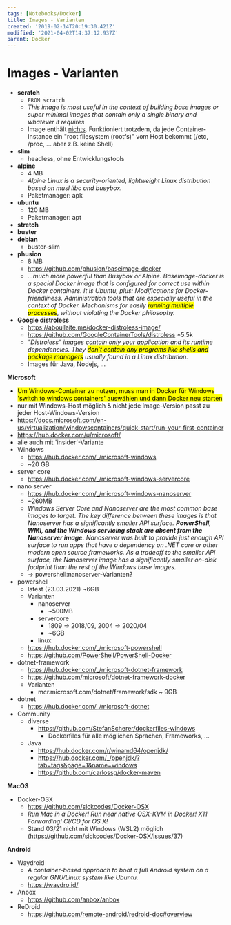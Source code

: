```yaml
---
tags: [Notebooks/Docker]
title: Images - Varianten
created: '2019-02-14T20:19:30.421Z'
modified: '2021-04-02T14:37:12.937Z'
parent: Docker
---
```


# Images - Varianten
- **scratch**
  - ```FROM scratch```
  - *This image is most useful in the context of building base images or super minimal images that contain only a single binary and whatever it requires*
  - Image enthält <u>nichts</u>. Funktioniert trotzdem, da jede Container-Instance ein "root filesystem (rootfs)" vom Host bekommt (/etc, /proc, ... aber z.B. keine Shell)
- **slim**
  - headless, ohne Entwicklungstools
- **alpine**
  - 4 MB
  - *Alpine Linux is a security-oriented, lightweight Linux distribution based on musl libc and busybox.*
  - Paketmanager: apk
- **ubuntu**
  - 120 MB
  - Paketmanager: apt
- **stretch**
- **buster**
- **debian**  
  - buster-slim
- **phusion**
  - 8 MB
  - https://github.com/phusion/baseimage-docker 
  - *...much more powerful than Busybox or Alpine. Baseimage-docker is a special Docker image that is configured for correct use within Docker containers. It is Ubuntu, plus: Modifications for Docker-friendliness. Administration tools that are especially useful in the context of Docker. Mechanisms for easily <mark>running multiple processes</mark>, without violating the Docker philosophy.*
- **Google distroless**
  - https://aboullaite.me/docker-distroless-image/
  - https://github.com/GoogleContainerTools/distroless *5.5k
  - *"Distroless" images contain only your application and its runtime dependencies. They <mark>don’t contain any programs like shells and package managers</mark> usually found in a Linux distribution.*
  - Images für Java, Nodejs, ...

**Microsoft**
- <mark>Um Windows-Container zu nutzen, muss man in Docker für Windows 'switch to windows containers' auswählen und dann Docker neu starten</mark>
- nur mit Windows-Host möglich & nicht jede Image-Version passt zu jeder Host-Windows-Version
- https://docs.microsoft.com/en-us/virtualization/windowscontainers/quick-start/run-your-first-container
- https://hub.docker.com/u/microsoft/
- alle auch mit 'insider'-Variante
- Windows
  - https://hub.docker.com/_/microsoft-windows
  - ~20 GB
- server core
  - https://hub.docker.com/_/microsoft-windows-servercore
- nano server
  - https://hub.docker.com/_/microsoft-windows-nanoserver
  - ~260MB
  - *Windows Server Core and Nanoserver are the most common base images to target. The key difference between these images is that Nanoserver has a significantly smaller API surface. **PowerShell, WMI, and the Windows servicing stack are absent from the Nanoserver image.** Nanoserver was built to provide just enough API surface to run apps that have a dependency on .NET core or other modern open source frameworks. As a tradeoff to the smaller APi surface, the Nanoserver image has a significantly smaller on-disk footprint than the rest of the Windows base images.*
  - → powershell:nanoserver-Varianten?
- powershell
  - latest (23.03.2021) ~6GB
  - Varianten
    - nanoserver
      - ~500MB
    - servercore
      - 1809 → 2018/09, 2004 → 2020/04
      - ~6GB
    - linux
  - https://hub.docker.com/_/microsoft-powershell
  - https://github.com/PowerShell/PowerShell-Docker
- dotnet-framework
  - https://hub.docker.com/_/microsoft-dotnet-framework
  - https://github.com/microsoft/dotnet-framework-docker
  - Varianten
    - mcr.microsoft.com/dotnet/framework/sdk
      ~ 9GB
- dotnet
  - https://hub.docker.com/_/microsoft-dotnet
- Community
  - diverse
    - https://github.com/StefanScherer/dockerfiles-windows
      - Dockerfiles für alle möglichen Sprachen, Frameworks, ...
  - Java
    - https://hub.docker.com/r/winamd64/openjdk/
    - https://hub.docker.com/_/openjdk/?tab=tags&page=1&name=windows
    - https://github.com/carlossg/docker-maven

**MacOS**
- Docker-OSX
  - https://github.com/sickcodes/Docker-OSX
  - *Run Mac in a Docker! Run near native OSX-KVM in Docker! X11 Forwarding! CI/CD for OS X!*
  - Stand 03/21 nicht mit Windows (WSL2) möglich (https://github.com/sickcodes/Docker-OSX/issues/37)

**Android**
- Waydroid
  - *A container-based approach to boot a full Android system on a regular GNU/Linux system like Ubuntu.*
  - <https://waydro.id/>
- Anbox
  - <https://github.com/anbox/anbox>
- ReDroid
  - <https://github.com/remote-android/redroid-doc#overview>